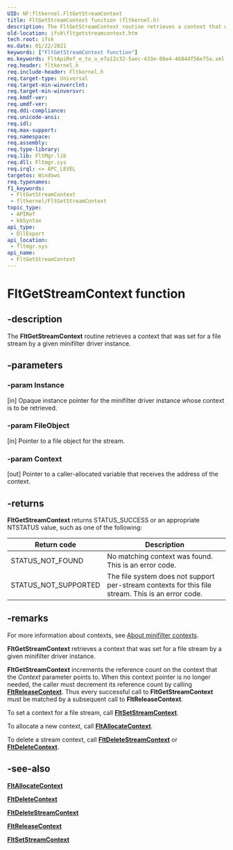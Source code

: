 ```yaml
---
UID: NF:fltkernel.FltGetStreamContext
title: FltGetStreamContext function (fltkernel.h)
description: The FltGetStreamContext routine retrieves a context that was set for a file stream by a given minifilter driver instance.
old-location: ifsk\fltgetstreamcontext.htm
tech.root: ifsk
ms.date: 01/22/2021
keywords: ["FltGetStreamContext function"]
ms.keywords: FltApiRef_e_to_o_e7a12c32-5aec-433e-86e4-46844f56e75a.xml, FltGetStreamContext, FltGetStreamContext routine [Installable File System Drivers], fltkernel/FltGetStreamContext, ifsk.fltgetstreamcontext
req.header: fltkernel.h
req.include-header: Fltkernel.h
req.target-type: Universal
req.target-min-winverclnt: 
req.target-min-winversvr: 
req.kmdf-ver: 
req.umdf-ver: 
req.ddi-compliance: 
req.unicode-ansi: 
req.idl: 
req.max-support: 
req.namespace: 
req.assembly: 
req.type-library: 
req.lib: FltMgr.lib
req.dll: Fltmgr.sys
req.irql: <= APC_LEVEL
targetos: Windows
req.typenames: 
f1_keywords:
 - FltGetStreamContext
 - fltkernel/FltGetStreamContext
topic_type:
 - APIRef
 - kbSyntax
api_type:
 - DllExport
api_location:
 - fltmgr.sys
api_name:
 - FltGetStreamContext
---
```


# FltGetStreamContext function

## -description

The **FltGetStreamContext** routine retrieves a context that was set for a file stream by a given minifilter driver instance.

## -parameters

### -param Instance

[in] Opaque instance pointer for the minifilter driver instance whose context is to be retrieved.

### -param FileObject

[in] Pointer to a file object for the stream.

### -param Context

[out] Pointer to a caller-allocated variable that receives the address of the context.

## -returns

**FltGetStreamContext** returns STATUS_SUCCESS or an appropriate NTSTATUS value, such as one of the following:

| Return code | Description |
| ----------- | ----------- |
| STATUS_NOT_FOUND | No matching context was found. This is an error code. |
| STATUS_NOT_SUPPORTED | The file system does not support per-stream contexts for this file stream. This is an error code. |

## -remarks

For more information about contexts, see [About minifilter contexts](/windows-hardware/drivers/ifs/managing-contexts-in-a-minifilter-driver).

**FltGetStreamContext** retrieves a context that was set for a file stream by a given minifilter driver instance.

**FltGetStreamContext** increments the reference count on the context that the *Context* parameter points to. When this context pointer is no longer needed, the caller must decrement its reference count by calling [**FltReleaseContext**](nf-fltkernel-fltreleasecontext.md). Thus every successful call to **FltGetStreamContext** must be matched by a subsequent call to **FltReleaseContext**.

To set a context for a file stream, call [**FltSetStreamContext**](nf-fltkernel-fltsetstreamcontext.md).

To allocate a new context, call [**FltAllocateContext**](nf-fltkernel-fltallocatecontext.md).

To delete a stream context, call [**FltDeleteStreamContext**](nf-fltkernel-fltdeletestreamcontext.md) or [**FltDeleteContext**](nf-fltkernel-fltdeletecontext.md).

## -see-also

[**FltAllocateContext**](nf-fltkernel-fltallocatecontext.md)

[**FltDeleteContext**](nf-fltkernel-fltdeletecontext.md)

[**FltDeleteStreamContext**](nf-fltkernel-fltdeletestreamcontext.md)

[**FltReleaseContext**](nf-fltkernel-fltreleasecontext.md)

[**FltSetStreamContext**](nf-fltkernel-fltsetstreamcontext.md)
